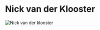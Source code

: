# Nick van der Klooster

![Nick van der klooster](https://scontent-amt2-1.xx.fbcdn.net/v/t1.0-9/18194717_757035947790696_817512493492224412_n.jpg?oh=52a7c16e112ff1ca8ca6f92b4db900c2&oe=5A54400A)
